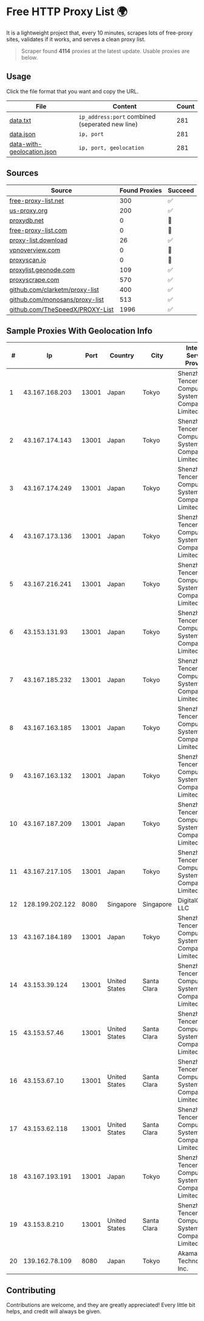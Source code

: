 
# Free HTTP Proxy List 🌍

It is a lightweight project that, every 10 minutes, scrapes lots of free-proxy sites, validates if it works, and serves a clean proxy list.


> Scraper found **4114** proxies at the latest update. Usable proxies are below.

## Usage

Click the file format that you want and copy the URL.


|File|Content|Count|
|----|-------|-----|
|[data.txt](https://raw.githubusercontent.com/themiralay/Proxy-List-World/master/data.txt)|`ip_address:port` combined (seperated new line)|281|
|[data.json](https://raw.githubusercontent.com/themiralay/Proxy-List-World/master/data.json)|`ip, port`|281|
|[data-with-geolocation.json](https://raw.githubusercontent.com/themiralay/Proxy-List-World/master/data-with-geolocation.json)|`ip, port, geolocation`|281|

## Sources

|Source|Found Proxies|Succeed|
|------|-------------|-------|
|[free-proxy-list.net](https://free-proxy-list.net)|300|✅|
|[us-proxy.org](https://www.us-proxy.org)|200|✅|
|[proxydb.net](http://proxydb.net)|0|🚫|
|[free-proxy-list.com](https://free-proxy-list.com/?page=&port=&type%5B%5D=http&type%5B%5D=https&up_time=0&search=Search)|0|🚫|
|[proxy-list.download](https://www.proxy-list.download/HTTP)|26|✅|
|[vpnoverview.com](https://vpnoverview.com/privacy/anonymous-browsing/free-proxy-servers)|0|🚫|
|[proxyscan.io](https://www.proxyscan.io)|0|🚫|
|[proxylist.geonode.com](https://proxylist.geonode.com/api/proxy-list?limit=300&page=1&sort_by=lastChecked&sort_type=desc&protocols=http,https)|109|✅|
|[proxyscrape.com](https://api.proxyscrape.com/v2/?request=displayproxies&protocol=http&timeout=10000&country=all&ssl=all&anonymity=all)|570|✅|
|[github.com/clarketm/proxy-list](https://raw.githubusercontent.com/clarketm/proxy-list/master/proxy-list-raw.txt)|400|✅|
|[github.com/monosans/proxy-list](https://raw.githubusercontent.com/monosans/proxy-list/main/proxies/http.txt)|513|✅|
|[github.com/TheSpeedX/PROXY-List](https://raw.githubusercontent.com/TheSpeedX/PROXY-List/master/http.txt)|1996|✅|


## Sample Proxies With Geolocation Info

|#|Ip|Port|Country|City|Internet Service Provider|
|-|--|----|-------|----|-------------------------|
|1|43.167.168.203|13001|Japan|Tokyo|Shenzhen Tencent Computer Systems Company Limited|
|2|43.167.174.143|13001|Japan|Tokyo|Shenzhen Tencent Computer Systems Company Limited|
|3|43.167.174.249|13001|Japan|Tokyo|Shenzhen Tencent Computer Systems Company Limited|
|4|43.167.173.136|13001|Japan|Tokyo|Shenzhen Tencent Computer Systems Company Limited|
|5|43.167.216.241|13001|Japan|Tokyo|Shenzhen Tencent Computer Systems Company Limited|
|6|43.153.131.93|13001|Japan|Tokyo|Shenzhen Tencent Computer Systems Company Limited|
|7|43.167.185.232|13001|Japan|Tokyo|Shenzhen Tencent Computer Systems Company Limited|
|8|43.167.163.185|13001|Japan|Tokyo|Shenzhen Tencent Computer Systems Company Limited|
|9|43.167.163.132|13001|Japan|Tokyo|Shenzhen Tencent Computer Systems Company Limited|
|10|43.167.187.209|13001|Japan|Tokyo|Shenzhen Tencent Computer Systems Company Limited|
|11|43.167.217.105|13001|Japan|Tokyo|Shenzhen Tencent Computer Systems Company Limited|
|12|128.199.202.122|8080|Singapore|Singapore|DigitalOcean, LLC|
|13|43.167.184.189|13001|Japan|Tokyo|Shenzhen Tencent Computer Systems Company Limited|
|14|43.153.39.124|13001|United States|Santa Clara|Shenzhen Tencent Computer Systems Company Limited|
|15|43.153.57.46|13001|United States|Santa Clara|Shenzhen Tencent Computer Systems Company Limited|
|16|43.153.67.10|13001|United States|Santa Clara|Shenzhen Tencent Computer Systems Company Limited|
|17|43.153.62.118|13001|United States|Santa Clara|Shenzhen Tencent Computer Systems Company Limited|
|18|43.167.193.191|13001|Japan|Tokyo|Shenzhen Tencent Computer Systems Company Limited|
|19|43.153.8.210|13001|United States|Santa Clara|Shenzhen Tencent Computer Systems Company Limited|
|20|139.162.78.109|8080|Japan|Tokyo|Akamai Technologies, Inc.|



## Contributing

Contributions are welcome, and they are greatly appreciated! Every
little bit helps, and credit will always be given.

